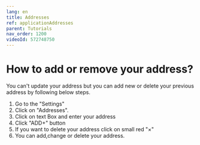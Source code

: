 ```yaml
---
lang: en
title: Addresses
ref: applicationAddresses
parent: Tutorials
nav_order: 1200
videoId: 572748750
---
```


# How to add or remove your address?
You can't update your address but you can add new or delete your previous address by following below steps.
1. Go to the "Settings"
1. Click on "Addresses".
1. Click on text Box and enter your address
1. Click "ADD+" button
1. If you want to delete your address click on small red "×"
1. You can add,change or delete your address.